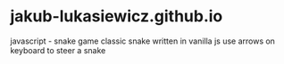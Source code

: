 # jakub-lukasiewicz.github.io
javascript - snake game
classic snake written in vanilla js
use arrows on keyboard to steer a snake
